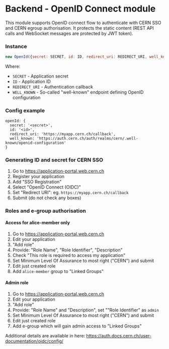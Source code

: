# Backend - OpenID Connect module
This module supports OpenID connect flow to authenticate with CERN SSO and CERN egroup authorisation.
It protects the static content (REST API calls and WebSocket messages are protected by JWT token).

### Instance
```js
new OpenId({secret: SECRET, id: ID, redirect_uri: REDIRECT_URI, well_known: WELL_KNOWN});
```
Where:
   * `SECRET` - Application secret
   * `ID` - Application ID
   * `REDIRECT_URI` - Authentication callback
   * `WELL_KNOWN` - So-called "well-known" endpoint defining OpenID configuration

### Config example
```
openId: {
  secret: '<secret>',
  id: '<id>',
  redirect_uri: 'https://myapp.cern.ch/callback',
  well_known: 'https://auth.cern.ch/auth/realms/cern/.well-known/openid-configuration'
}
```

### Generating ID and secret for CERN SSO
1. Go to https://application-portal.web.cern.ch
2. Register your application
3. Add "SSO Registration"
4. Select "OpenID Connect (OIDC)"
5. Set "Redirect URI": eg. `https://myapp.cern.ch/callback`
6. Submit (do not check any boxes)

### Roles and e-group authorisation

#### Access for alice-member only
1. Go to https://application-portal.web.cern.ch
2. Edit your application
3. "Add role"
4. Provide: "Role Name", "Role Identifier", "Description"
5. Check "This role is required to access my application"
6. Set Minimum Level Of Assurance to most right ("CERN") and submit
7. Edit just created role
8. Add `alice-member` group to "Linked Groups"

#### Admin role
1. Go to https://application-portal.web.cern.ch
2. Edit your application
3. "Add role"
4. Provide: "Role Name" and "Description", set ""Role Identifier" as `admin`
5. Set Minimum Level Of Assurance to most right ("CERN") and submit
6. Edit just created role
7. Add e-group which will gain admin access to "Linked Groups"


Additional details are available in here: https://auth.docs.cern.ch/user-documentation/oidc/config/
